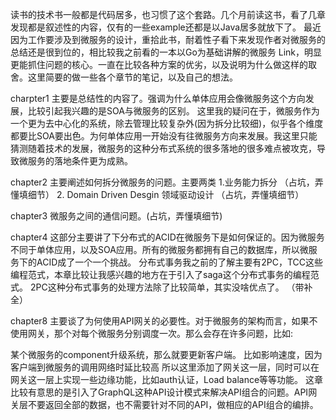 
<!--more-->


读书的技术书一般都是代码居多，也习惯了这个套路。几个月前读这书，看了几章发现都是叙述性的内容，仅有的一些example还都是以Java居多就放下了。 最近因为工作要涉及到微服务的设计，重拾此书，耐着性子看下来发现作者对微服务的总结还是很到位的，相比较我之前看的一本以Go为基础讲解的微服务 Link，明显更能抓住问题的核心。一直在比较各种方案的优劣，以及说明为什么做这样的取舍。这里简要的做一些各个章节的笔记，以及自己的想法。

charpter1 主要是总结性的内容了。强调为什么单体应用会像微服务这个方向发展，比较引起我兴趣的是SOA与微服务的区别。 这里我的疑问在于，微服务作为一个更为去中心化的系统，除去管理比较复杂外(因为拆分比较细)，似乎各个维度都要比SOA要出色。为何单体应用一开始没有往微服务方向来发展。我这里只能猜测随着技术的发展，微服务的这种分布式系统的很多落地的很多难点被攻克，导致微服务的落地条件更为成熟。

chapter2 主要阐述如何拆分微服务的问题。主要两类 1.业务能力拆分 （占坑，弄懂填细节） 2. Domain Driven Desgin 领域驱动设计 （占坑，弄懂填细节）

chapter3 微服务之间的通信问题。(占坑，弄懂填细节)

chapter4 这部分主要讲了下分布式的ACID在微服务下是如何保证的。因为微服务不同于单体应用，以及SOA应用。所有的微服务都拥有自己的数据库，所以微服务下的ACID成了一个一个挑战。 分布式事务我之前的了解主要有2PC，TCC这些编程范式，本章比较让我感兴趣的地方在于引入了saga这个分布式事务的编程范式。 2PC这种分布式事务的处理方法除了比较简单，其实没啥优点了。 （带补全）

chapter8 主要谈了为何使用API网关的必要性。对于微服务的架构而言，如果不使用网关，那个对每个微服务分别调度一次。那么会存在许多问题，比如:

某个微服务的component升级系统，那么就要更新客户端。
比如影响速度，因为客户端到微服务的调用网络时延比较高
所以这里添加了网关这一层，同时可以在网关这一层上实现一些边缘功能，比如auth认证，Load balance等等功能。
这章比较有意思的是引入了GraphQL这种API设计模式来解决API组合的问题。API网关层不要返回全部的数据，也不需要针对不同的API，做相应的API组合的编排。
